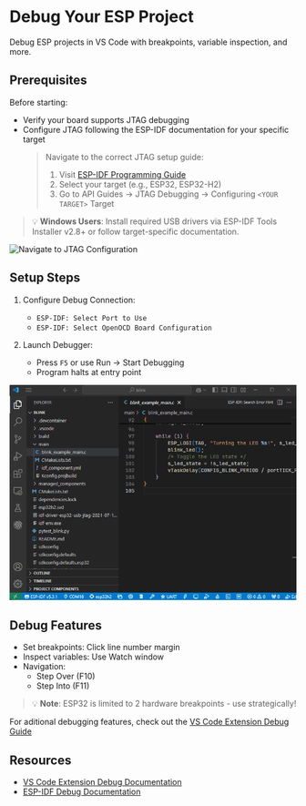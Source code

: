 # Debug Your ESP Project

Debug ESP projects in VS Code with breakpoints, variable inspection, and more.

## Prerequisites

Before starting:
- Verify your board supports JTAG debugging
- Configure JTAG following the ESP-IDF documentation for your specific target
  > Navigate to the correct JTAG setup guide:
  > 1. Visit [ESP-IDF Programming Guide](https://docs.espressif.com/projects/esp-idf/en/latest/)
  > 2. Select your target (e.g., ESP32, ESP32-H2)
  > 3. Go to API Guides → JTAG Debugging -> Configuring `<YOUR TARGET>` Target

> 💡 **Windows Users**: Install required USB drivers via ESP-IDF Tools Installer v2.8+ or follow target-specific documentation.

![Navigate to JTAG Configuration](../../media/walkthrough/gifs/configure_jtag_h2.gif)

## Setup Steps

1. Configure Debug Connection:
   - `ESP-IDF: Select Port to Use`
   - `ESP-IDF: Select OpenOCD Board Configuration`

2. Launch Debugger:
   - Press `F5` or use Run → Start Debugging
   - Program halts at entry point

![Debug Example](../../media/walkthrough/gifs/debug.gif)

## Debug Features

- Set breakpoints: Click line number margin
- Inspect variables: Use Watch window
- Navigation:
  - Step Over (F10)
  - Step Into (F11)

> 💡 **Note**: ESP32 is limited to 2 hardware breakpoints - use strategically!

For aditional debugging features, check out the [VS Code Extension Debug Guide](https://docs.espressif.com/projects/vscode-esp-idf-extension/en/latest/debugproject.html)

## Resources

- [VS Code Extension Debug Documentation](https://docs.espressif.com/projects/vscode-esp-idf-extension/en/latest/debugproject.html)
- [ESP-IDF Debug Documentation](https://docs.espressif.com/projects/esp-idf/en/latest/esp32/api-guides/jtag-debugging/index.html)